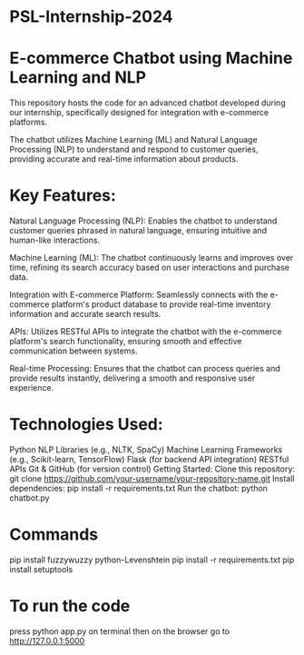 # PSL-Internship-2024
# E-commerce Chatbot using Machine Learning and NLP
This repository hosts the code for an advanced chatbot developed during our internship, specifically designed for integration with e-commerce platforms. 

The chatbot utilizes Machine Learning (ML) and Natural Language Processing (NLP) to understand and respond to customer queries, providing accurate and real-time information about products.

# Key Features:
Natural Language Processing (NLP): Enables the chatbot to understand customer queries phrased in natural language, ensuring intuitive and human-like interactions.

Machine Learning (ML): The chatbot continuously learns and improves over time, refining its search accuracy based on user interactions and purchase data.

Integration with E-commerce Platform: Seamlessly connects with the e-commerce platform's product database to provide real-time inventory information and accurate search results.

APIs: Utilizes RESTful APIs to integrate the chatbot with the e-commerce platform's search functionality, ensuring smooth and effective communication between systems.

Real-time Processing: Ensures that the chatbot can process queries and provide results instantly, delivering a smooth and responsive user experience.

# Technologies Used:
Python
NLP Libraries (e.g., NLTK, SpaCy)
Machine Learning Frameworks (e.g., Scikit-learn, TensorFlow)
Flask (for backend API integration)
RESTful APIs
Git & GitHub (for version control)
Getting Started:
Clone this repository: git clone https://github.com/your-username/your-repository-name.git
Install dependencies: pip install -r requirements.txt
Run the chatbot: python chatbot.py

# Commands
pip install fuzzywuzzy python-Levenshtein
pip install -r requirements.txt
pip install setuptools

# To run the code
press python app.py on terminal
then on the browser go to http://127.0.0.1:5000
